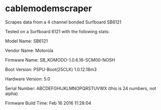 # cablemodemscraper
Scrapes data from a 4 channel bonded Surfboard SB6121

Tested on a Surfboard 6121 with the following stats:

Model Name: SB6121

Vendor Name: Motorola

Firmware Name: SB_KOMODO-1.0.6.16-SCM00-NOSH

Boot Version: PSPU-Boot(25CLK) 1.0.12.18m3

Hardware Version: 5.0

Serial Number: ABCDEFGHIJKLMNOPQRSTUVWX (this is 24 numbers, not alpha)

Firmware Build Time: Feb 16 2016 11:28:04
